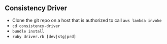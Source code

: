 ## Consistency Driver

- Clone the git repo on a host that is authorized to call `aws lambda invoke`
- `cd consistency-driver`
- `bundle install`
- `ruby driver.rb [dev|stg|prd]`